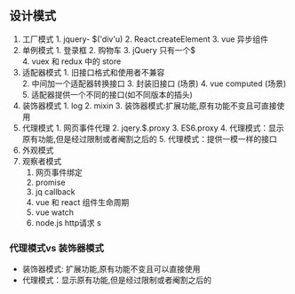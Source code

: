 ## 设计模式
  1. 工厂模式
    1. jquery- $('div'u)
    2. React.createElement
    3. vue 异步组件
  2. 单例模式
    1. 登录框
    2. 购物车
    3. jQuery 只有一个$   
    4. vuex 和 redux 中的 store
  3. 适配器模式
    1. 旧接口格式和使用者不兼容    
    2. 中间加一个适配器转换接口
    3. 封装旧接口 (场景)
    4. vue computed (场景)
    5. 适配器提供一个不同的接口(如不同版本的插头)
  4. 装饰器模式
    1. log
    2. mixin
    3. 装饰器模式:扩展功能,原有功能不变且可直接使用
  5. 代理模式 
    1. 网页事件代理
    2. jqery.$.proxy
    3. ES6.proxy
    4. 代理模式：显示原有功能,但是经过限制或者阉割之后的
    5. 代理模式：提供一模一样的接口
  6. 外观模式 
  7. 观察者模式
     1. 网页事件绑定
     2. promise
     3. jq callback
     4. vue 和 react 组件生命周期
     5. vue watch 
     6. node.js http请求  s
### 代理模式vs 装饰器模式
   - 装饰器模式: 扩展功能,原有功能不变且可以直接使用
   - 代理模式：显示原有功能,但是经过限制或者阉割之后的